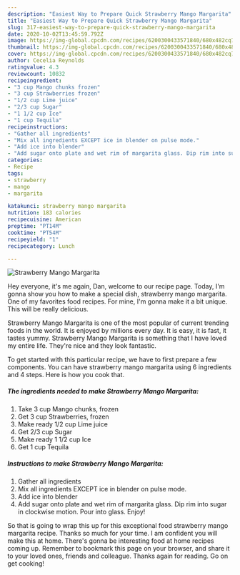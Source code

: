 ```yaml
---
description: "Easiest Way to Prepare Quick Strawberry Mango Margarita"
title: "Easiest Way to Prepare Quick Strawberry Mango Margarita"
slug: 317-easiest-way-to-prepare-quick-strawberry-mango-margarita
date: 2020-10-02T13:45:59.792Z
image: https://img-global.cpcdn.com/recipes/6200300433571840/680x482cq70/strawberry-mango-margarita-recipe-main-photo.jpg
thumbnail: https://img-global.cpcdn.com/recipes/6200300433571840/680x482cq70/strawberry-mango-margarita-recipe-main-photo.jpg
cover: https://img-global.cpcdn.com/recipes/6200300433571840/680x482cq70/strawberry-mango-margarita-recipe-main-photo.jpg
author: Cecelia Reynolds
ratingvalue: 4.3
reviewcount: 10832
recipeingredient:
- "3 cup Mango chunks frozen"
- "3 cup Strawberries frozen"
- "1/2 cup Lime juice"
- "2/3 cup Sugar"
- "1 1/2 cup Ice"
- "1 cup Tequila"
recipeinstructions:
- "Gather all ingredients"
- "Mix all ingredients EXCEPT ice in blender on pulse mode."
- "Add ice into blender"
- "Add sugar onto plate and wet rim of margarita glass. Dip rim into sugar in clockwise motion. Pour into glass. Enjoy!"
categories:
- Recipe
tags:
- strawberry
- mango
- margarita

katakunci: strawberry mango margarita 
nutrition: 183 calories
recipecuisine: American
preptime: "PT14M"
cooktime: "PT54M"
recipeyield: "1"
recipecategory: Lunch

---
```



![Strawberry Mango Margarita](https://img-global.cpcdn.com/recipes/6200300433571840/680x482cq70/strawberry-mango-margarita-recipe-main-photo.jpg)

Hey everyone, it's me again, Dan, welcome to our recipe page. Today, I'm gonna show you how to make a special dish, strawberry mango margarita. One of my favorites food recipes. For mine, I'm gonna make it a bit unique. This will be really delicious.



Strawberry Mango Margarita is one of the most popular of current trending foods in the world. It is enjoyed by millions every day. It is easy, it is fast, it tastes yummy. Strawberry Mango Margarita is something that I have loved my entire life. They're nice and they look fantastic.


To get started with this particular recipe, we have to first prepare a few components. You can have strawberry mango margarita using 6 ingredients and 4 steps. Here is how you cook that.

<!--inarticleads1-->

##### The ingredients needed to make Strawberry Mango Margarita:

1. Take 3 cup Mango chunks, frozen
1. Get 3 cup Strawberries, frozen
1. Make ready 1/2 cup Lime juice
1. Get 2/3 cup Sugar
1. Make ready 1 1/2 cup Ice
1. Get 1 cup Tequila




<!--inarticleads2-->

##### Instructions to make Strawberry Mango Margarita:

1. Gather all ingredients
1. Mix all ingredients EXCEPT ice in blender on pulse mode.
1. Add ice into blender
1. Add sugar onto plate and wet rim of margarita glass. Dip rim into sugar in clockwise motion. Pour into glass. Enjoy!




So that is going to wrap this up for this exceptional food strawberry mango margarita recipe. Thanks so much for your time. I am confident you will make this at home. There's gonna be interesting food at home recipes coming up. Remember to bookmark this page on your browser, and share it to your loved ones, friends and colleague. Thanks again for reading. Go on get cooking!

